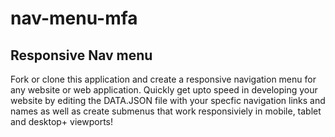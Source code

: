 # nav-menu-mfa

## Responsive Nav menu

Fork or clone this application and create a responsive navigation menu for any website or web application. Quickly get upto speed in developing your website by editing the DATA.JSON file with your specfic navigation links and names as well as create submenus that work responsiviely in mobile, tablet and desktop+ viewports! 

